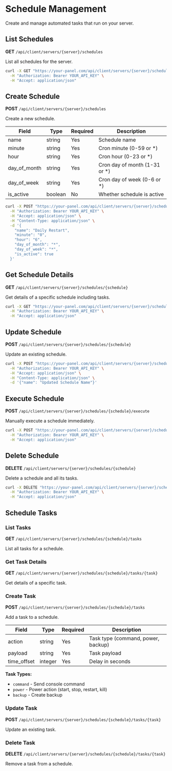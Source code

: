 # Schedule Management

Create and manage automated tasks that run on your server.

## List Schedules

**GET** `/api/client/servers/{server}/schedules`

List all schedules for the server.

```bash
curl -X GET "https://your-panel.com/api/client/servers/{server}/schedules" \
  -H "Authorization: Bearer YOUR_API_KEY" \
  -H "Accept: application/json"
```

## Create Schedule

**POST** `/api/client/servers/{server}/schedules`

Create a new schedule.

| Field | Type | Required | Description |
|-------|------|----------|-------------|
| name | string | Yes | Schedule name |
| minute | string | Yes | Cron minute (0-59 or *) |
| hour | string | Yes | Cron hour (0-23 or *) |
| day_of_month | string | Yes | Cron day of month (1-31 or *) |
| day_of_week | string | Yes | Cron day of week (0-6 or *) |
| is_active | boolean | No | Whether schedule is active |

```bash
curl -X POST "https://your-panel.com/api/client/servers/{server}/schedules" \
  -H "Authorization: Bearer YOUR_API_KEY" \
  -H "Accept: application/json" \
  -H "Content-Type: application/json" \
  -d '{
    "name": "Daily Restart",
    "minute": "0",
    "hour": "6",
    "day_of_month": "*",
    "day_of_week": "*",
    "is_active": true
  }'
```

## Get Schedule Details

**GET** `/api/client/servers/{server}/schedules/{schedule}`

Get details of a specific schedule including tasks.

```bash
curl -X GET "https://your-panel.com/api/client/servers/{server}/schedules/{schedule}" \
  -H "Authorization: Bearer YOUR_API_KEY" \
  -H "Accept: application/json"
```

## Update Schedule

**POST** `/api/client/servers/{server}/schedules/{schedule}`

Update an existing schedule.

```bash
curl -X POST "https://your-panel.com/api/client/servers/{server}/schedules/{schedule}" \
  -H "Authorization: Bearer YOUR_API_KEY" \
  -H "Accept: application/json" \
  -H "Content-Type: application/json" \
  -d '{"name": "Updated Schedule Name"}'
```

## Execute Schedule

**POST** `/api/client/servers/{server}/schedules/{schedule}/execute`

Manually execute a schedule immediately.

```bash
curl -X POST "https://your-panel.com/api/client/servers/{server}/schedules/{schedule}/execute" \
  -H "Authorization: Bearer YOUR_API_KEY" \
  -H "Accept: application/json"
```

## Delete Schedule

**DELETE** `/api/client/servers/{server}/schedules/{schedule}`

Delete a schedule and all its tasks.

```bash
curl -X DELETE "https://your-panel.com/api/client/servers/{server}/schedules/{schedule}" \
  -H "Authorization: Bearer YOUR_API_KEY" \
  -H "Accept: application/json"
```

## Schedule Tasks

### List Tasks

**GET** `/api/client/servers/{server}/schedules/{schedule}/tasks`

List all tasks for a schedule.

### Get Task Details

**GET** `/api/client/servers/{server}/schedules/{schedule}/tasks/{task}`

Get details of a specific task.

### Create Task

**POST** `/api/client/servers/{server}/schedules/{schedule}/tasks`

Add a task to a schedule.

| Field | Type | Required | Description |
|-------|------|----------|-------------|
| action | string | Yes | Task type (command, power, backup) |
| payload | string | Yes | Task payload |
| time_offset | integer | Yes | Delay in seconds |

**Task Types:**
- `command` - Send console command
- `power` - Power action (start, stop, restart, kill)
- `backup` - Create backup

### Update Task

**POST** `/api/client/servers/{server}/schedules/{schedule}/tasks/{task}`

Update an existing task.

### Delete Task

**DELETE** `/api/client/servers/{server}/schedules/{schedule}/tasks/{task}`

Remove a task from a schedule. 